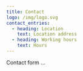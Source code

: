 ```yaml
---
title: Contact
logo: /img/logo.svg
contact_entries:
  - heading: Location
    text: Location address
  - heading: Working hours
    text: Hours
---
```

Contact form ...